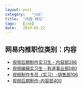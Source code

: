 ```yaml
---
layout:	post
category:	"job"
title:	"内容-岗位"
tags:	[job]
date:	2019-05-22
---
```

## 网易内推职位类别：内容
- [视频后期制作实习生 - 内容部286](http://mobile.bole.netease.com/bole/boleDetail?id=16334&employeeId=346f03c3cda5f04c&key=all)
- [视频编辑实习生 - 有道事业部080](http://mobile.bole.netease.com/bole/boleDetail?id=16203&employeeId=346f03c3cda5f04c&key=all)
- [视频制作专员（实习）-销售部106](http://mobile.bole.netease.com/bole/boleDetail?id=14572&employeeId=346f03c3cda5f04c&key=all)
- [视频后期制作-内容部400](http://mobile.bole.netease.com/bole/boleDetail?id=7445&employeeId=346f03c3cda5f04c&key=all)
